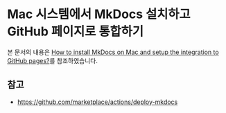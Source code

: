 # Mac 시스템에서 MkDocs 설치하고 GitHub 페이지로 통합하기

본 문서의 내용은 [How to install MkDocs on Mac and setup the integration to GitHub pages?](https://suedbroecker.net/2021/01/25/how-to-install-mkdocs-on-mac-and-setup-the-integration-to-github-pages/)를 참조하였습니다.

## 참고

- https://github.com/marketplace/actions/deploy-mkdocs